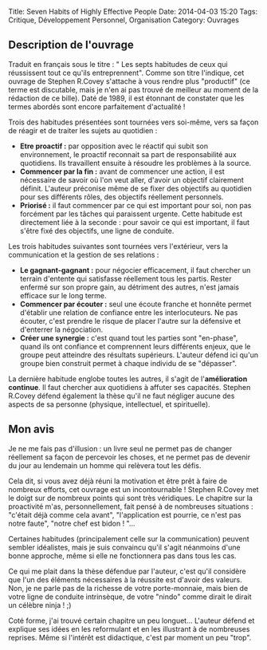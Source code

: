 Title: Seven Habits of Highly Effective People
Date: 2014-04-03 15:20
Tags:  Critique, Développement Personnel, Organisation
Category: Ouvrages

Description de l'ouvrage
------------------------

Traduit en français sous le titre : " Les septs habitudes de ceux qui réussissent tout ce qu'ils entreprennent". Comme son titre l'indique, cet ouvrage de Stephen R.Covey s'attache à vous rendre plus "productif" (ce terme est discutable, mais je n'en ai pas trouvé de meilleur au moment de la rédaction de ce bille). Daté de 1989, il est étonnant de constater que les termes abordés sont encore parfaitement d'actualité !

Trois des habitudes présentées sont tournées vers soi-même, vers sa façon de réagir et de traiter les sujets au quotidien :

- __Etre proactif :__ par opposition avec le réactif qui subit son environnement, le proactif reconnait sa part de responsabilité aux quotidiens. Ils travaillent ensuite à résoudre les problèmes à la source.
- __Commencer par la fin :__ avant de commencer une action, il est nécessaire de savoir où l'on veut aller, d'avoir un objectif clairement définit. L'auteur préconise même de se fixer des objectifs au quotidien pour ses différents rôles, des objectifs réellement personnels.
- __Priorisé :__ il faut commencer par ce qui est important pour soi, non pas forcément par les tâches qui paraissent urgente. Cette habitude est directement liée à la seconde : pour savoir ce qui est important, il faut s'être fixé des objectifs, une ligne de conduite.

Les trois habitudes suivantes sont tournées vers l'extérieur, vers la communication et la gestion de ses relations :

- __Le gagnant-gagnant :__ pour négocier efficacement, il faut chercher un terrain d'entente qui satisfasse réellement tous les partis. Rester enfermé sur son propre gain, au détriment des autres, n'est jamais efficace sur le long terme.
- __Commencer par écouter :__ seul une écoute franche et honnête permet d'établir une relation de confiance entre les interlocuteurs. Ne pas écouter, c'est prendre le risque de placer l'autre sur la défensive et d'enterrer la négociation.
- __Créer une synergie :__ c'est quand tout les parties sont "en-phase", quand ils ont confiance et comprennent leurs différents enjeux, que le groupe peut atteindre des résultats supérieurs. L'auteur défend ici qu'un groupe bien construit permet à chaque individu de se "dépasser".

La dernière habitude englobe toutes les autres, il s'agit de l'__amélioration continue__. Il faut chercher aux quotidiens à affuter ses capacités. Stephen R.Covey défend également la thèse qu'il ne faut négliger aucune des aspects de sa personne (physique, intellectuel, et spirituelle).

Mon avis
--------

Je ne me fais pas d'illusion : un livre seul ne permet pas de changer réellement sa façon de percevoir les choses, et ne permet pas de devenir du jour au lendemain un homme qui relèvera tout les défis.

Cela dit, si vous avez déjà réuni la motivation et être prêt à faire de nombreux efforts, cet ouvrage est un incontournable ! Stephen R.Covey met le doigt sur de nombreux points qui sont très véridiques. Le chapitre sur la proactivité m'as, personnellement, fait pensé à de nombreuses situations : "c'était déjà comme cela avant", "l'application est pourrie, ce n'est pas notre faute", "notre chef est bidon ! "...

Certaines habitudes (principalement celle sur la communication) peuvent sembler idéalistes, mais je suis convaincu qu'il s'agit néanmoins d'une bonne approche, même si elle ne fonctionnera pas dans tous les cas.

Ce qui me plait dans la thèse défendue par l'auteur, c'est qu'il considère que l'un des éléments nécessaires à la réussite est d'avoir des valeurs. Non, je ne parle pas de la richesse de votre porte-monnaie, mais bien de votre ligne de conduite intrinsèque, de votre "nindo" comme dirait le dirait un célèbre ninja ! ;)

Coté forme, j'ai trouvé certain chapitre un peu longuet... L'auteur défend et explique ses idées en les reformulant et en les illustrant à de nombreuses reprises. Même si l'intérêt est didactique, c'est par moment un peu "trop".